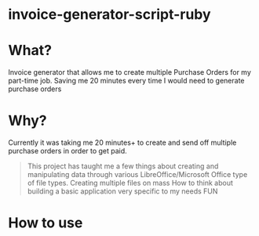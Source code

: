 # invoice-generator-script-ruby

# What?
Invoice generator that allows me to create multiple Purchase Orders for my part-time job.
Saving me 20 minutes every time I would need to generate purchase orders

# Why?
Currently it was taking me 20 minutes+ to create and send off multiple purchase orders in order to get paid.
> This project has taught me a few things about creating and manipulating data through various LibreOffice/Microsoft Office type of file types.
> Creating multiple files on mass
> How to think about building a basic application very specific to my needs
> FUN

# How to use
